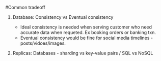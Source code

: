 #Common tradeoff
1. Database: Consistency vs Eventual consistency
    - Ideal consistency is needed when serving customer who need accurate data when requeted. Ex booking orders or banking txn.
    - Eventual consistency would be fine for social media timelines - posts/vidoes/images.
   
2. Replicas: Databases - sharding vs key-value pairs / SQL vs NoSQL